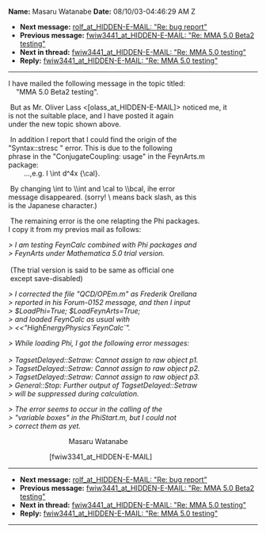 **Name:** Masaru Watanabe
**Date:** 08/10/03-04:46:29 AM Z

  - **Next message:** [rolf_at_HIDDEN-E-MAIL: "Re: bug report"](0157.html)
  - **Previous message:** [fwiw3441_at_HIDDEN-E-MAIL: "Re: MMA 5.0 Beta2
    testing"](0155.html)
  - **Next in thread:** [fwiw3441_at_HIDDEN-E-MAIL: "Re: MMA 5.0
    testing"](0169.html)
  - **Reply:** [fwiw3441_at_HIDDEN-E-MAIL: "Re: MMA 5.0
    testing"](0169.html)

-----

I have mailed the following message in the topic titled:  
    "MMA 5.0 Beta2 testing".  

 But as Mr. Oliver Lass
\<[olass_at_HIDDEN-E-MAIL]\>
noticed me, it  
is not the suitable place, and I have posted it again  
under the new topic shown above.  

 In addition I report that I could find the origin of the  
"Syntax::stresc " error. This is due to the following  
phrase in the "ConjugateCoupling: usage" in the FeynArts.m  
package:  
        ...,e.g. I \\int d^4x {\\cal}.  

 By changing \\int to \\\\int and \\cal to \\\\bcal, ihe error  
message disappeared. (sorry\! \\ means back slash, as this  
is the Japanese character.)  

 The remaining error is the one relapting the Phi packages.  
I copy it from my previos mail as follows:  

*\> I am testing FeynCalc combined with Phi packages and*  
*\> FeynArts under Mathematica 5.0 trial version.*  
   
 (The trial version is said to be same as official one  
 except save-disabled)  

*\> I corrected the file "QCD/OPEm.m" as Frederik Orellana*  
*\> reported in his Forum-0152 message, and then I input*  
*\> $LoadPhi=True; $LoadFeynArts=True;*  
*\> and loaded FeynCalc as usual with*  
*\> \<\<"HighEnergyPhysics\`FeynCalc\`".*  

*\> While loading Phi, I got the following error messages:*  
   
*\> TagsetDelayed::Setraw: Cannot assign to raw object p1.*  
*\> TagsetDelayed::Setraw: Cannot assign to raw object p2.*  
*\> TagsetDelayed::Setraw: Cannot assign to raw object p3.*  
*\> General::Stop: Further output of TagsetDelayed::Setraw*  
*\> will be suppressed during calculation.*  

*\> The error seems to occur in the calling of the*  
*\> "variable boxes" in the PhiStart.m, but I could not*  
*\> correct them as yet.*  

                               Masaru Watanabe  

                     [fwiw3341_at_HIDDEN-E-MAIL]  

-----

  - **Next message:** [rolf_at_HIDDEN-E-MAIL: "Re: bug report"](0157.html)
  - **Previous message:** [fwiw3441_at_HIDDEN-E-MAIL: "Re: MMA 5.0 Beta2
    testing"](0155.html)
  - **Next in thread:** [fwiw3441_at_HIDDEN-E-MAIL: "Re: MMA 5.0
    testing"](0169.html)
  - **Reply:** [fwiw3441_at_HIDDEN-E-MAIL: "Re: MMA 5.0
    testing"](0169.html)

-----

